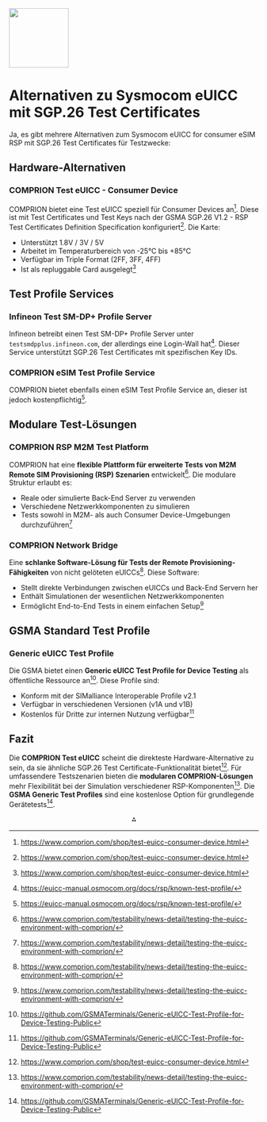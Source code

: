 <img src="https://r2cdn.perplexity.ai/pplx-full-logo-primary-dark%402x.png" class="logo" width="120"/>

# Alternativen zu Sysmocom eUICC mit SGP.26 Test Certificates

Ja, es gibt mehrere Alternativen zum Sysmocom eUICC for consumer eSIM RSP mit SGP.26 Test Certificates für Testzwecke:

## Hardware-Alternativen

### COMPRION Test eUICC - Consumer Device

COMPRION bietet eine Test eUICC speziell für Consumer Devices an[^1]. Diese ist mit Test Certificates und Test Keys nach der GSMA SGP.26 V1.2 - RSP Test Certificates Definition Specification konfiguriert[^1]. Die Karte:

- Unterstützt 1.8V / 3V / 5V
- Arbeitet im Temperaturbereich von -25°C bis +85°C
- Verfügbar im Triple Format (2FF, 3FF, 4FF)
- Ist als repluggable Card ausgelegt[^1]


## Test Profile Services

### Infineon Test SM-DP+ Profile Server

Infineon betreibt einen Test SM-DP+ Profile Server unter `testsmdpplus.infineon.com`, der allerdings eine Login-Wall hat[^2]. Dieser Service unterstützt SGP.26 Test Certificates mit spezifischen Key IDs.

### COMPRION eSIM Test Profile Service

COMPRION bietet ebenfalls einen eSIM Test Profile Service an, dieser ist jedoch kostenpflichtig[^2].

## Modulare Test-Lösungen

### COMPRION RSP M2M Test Platform

COMPRION hat eine **flexible Plattform für erweiterte Tests von M2M Remote SIM Provisioning (RSP) Szenarien** entwickelt[^3]. Die modulare Struktur erlaubt es:

- Reale oder simulierte Back-End Server zu verwenden
- Verschiedene Netzwerkkomponenten zu simulieren
- Tests sowohl in M2M- als auch Consumer Device-Umgebungen durchzuführen[^3]


### COMPRION Network Bridge

Eine **schlanke Software-Lösung für Tests der Remote Provisioning-Fähigkeiten** von nicht gelöteten eUICCs[^3]. Diese Software:

- Stellt direkte Verbindungen zwischen eUICCs und Back-End Servern her
- Enthält Simulationen der wesentlichen Netzwerkkomponenten
- Ermöglicht End-to-End Tests in einem einfachen Setup[^3]


## GSMA Standard Test Profile

### Generic eUICC Test Profile

Die GSMA bietet einen **Generic eUICC Test Profile for Device Testing** als öffentliche Ressource an[^4]. Diese Profile sind:

- Konform mit der SIMalliance Interoperable Profile v2.1
- Verfügbar in verschiedenen Versionen (v1A und v1B)
- Kostenlos für Dritte zur internen Nutzung verfügbar[^4]


## Fazit

Die **COMPRION Test eUICC** scheint die direkteste Hardware-Alternative zu sein, da sie ähnliche SGP.26 Test Certificate-Funktionalität bietet[^1]. Für umfassendere Testszenarien bieten die **modularen COMPRION-Lösungen** mehr Flexibilität bei der Simulation verschiedener RSP-Komponenten[^3]. Die **GSMA Generic Test Profiles** sind eine kostenlose Option für grundlegende Gerätetests[^4].

<div style="text-align: center">⁂</div>

[^1]: https://www.comprion.com/shop/test-euicc-consumer-device.html

[^2]: https://euicc-manual.osmocom.org/docs/rsp/known-test-profile/

[^3]: https://www.comprion.com/testability/news-detail/testing-the-euicc-environment-with-comprion/

[^4]: https://github.com/GSMATerminals/Generic-eUICC-Test-Profile-for-Device-Testing-Public

[^5]: https://onomondo.com/blog/multi-imsi-vs-esim-vs-uicc/

[^6]: https://www.gsma.com/get-involved/working-groups/wp-content/uploads/2024/07/TS.48-v5.0-Generic-eUICC-Test-Profile-for-Device-Testing.docx

[^7]: https://discourse.osmocom.org/t/easyeuicc-download-sgp-26-test-esims-via-an-android-gui-program/286

[^8]: https://test.rsp.sysmocom.de

[^9]: https://discourse.osmocom.org/t/about-esim-cards/80

[^10]: https://www.1nce.com/en-eu/euicc-sim-card-for-iot-esim/use-cases-how-euicc-capable-sim-cards-help-to-overcome-iot-connectivity-challenges

[^11]: https://www.linkedin.com/posts/sysmocom-systems-for-mobile-communications-gmbh_euicc-for-consumer-esim-rsp-with-sgp26-test-activity-7221214817129238528-ebjz

[^12]: https://shop.sysmocom.de/sysmoEUICC1-eUICC-for-consumer-eSIM-RSP/sysmoEUICC1-C2G

[^13]: https://www.appluslaboratories.cn/cn/en/news/applus+-laboratories-to-evaluate-esim-security-under-gsma-scheme-

[^14]: https://sysmocom.de/news/index.html

[^15]: https://kigen.com/wp-content/uploads/2020/11/Kigen-An-essential-guide-to-GSMA-eSIM-certification.pdf

[^16]: https://github.com/srsran/srsRAN_Project/discussions/323

[^17]: https://www.zipitwireless.com/oem-guide-esims

[^18]: https://shop.sysmocom.de/eUICC-for-consumer-eSIM-RSP-with-SGP.26-Test-Certificates/sysmoEUICC1-C2T

[^19]: https://www.reddit.com/r/NoContract/comments/1h3yo1e/physical_sim_to_esim_adapters_any_that_i_missed/

[^20]: https://trustedconnectivityalliance.org/wp-content/uploads/2022/04/TCA_INTEGRATED-SIM_WHITEPAPER_FINAL.pdf

